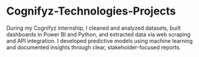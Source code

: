 # Cognifyz-Technologies-Projects
During my Cognifyz internship, I cleaned and analyzed datasets, built dashboards in Power BI and Python, and extracted data via web scraping and API integration. I developed predictive models using machine learning and documented insights through clear, stakeholder-focused reports.
